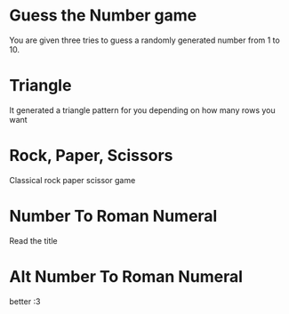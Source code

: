 # Guess the Number game
You are given three tries to guess a randomly generated number from 1 to 10.

# Triangle
It generated a triangle pattern for you depending on how many rows you want

# Rock, Paper, Scissors
Classical rock paper scissor game

# Number To Roman Numeral
Read the title

# Alt Number To Roman Numeral
better :3
